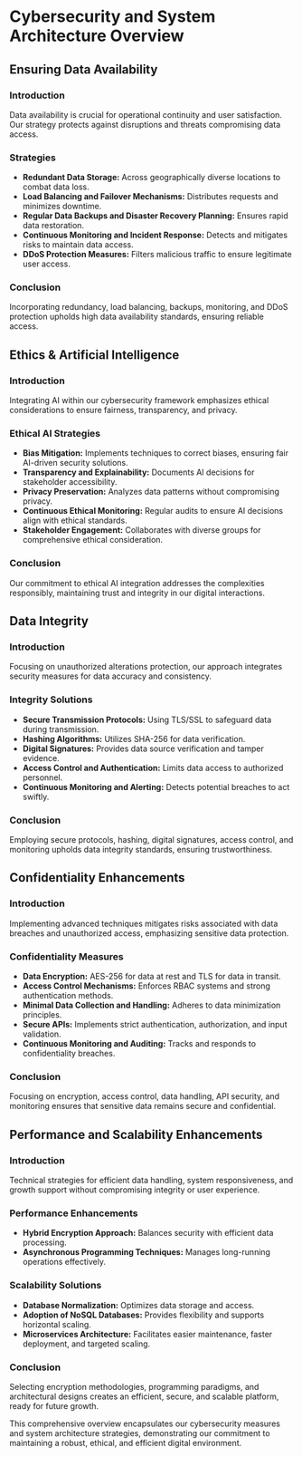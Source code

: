 # Cybersecurity and System Architecture Overview

## Ensuring Data Availability

### Introduction

Data availability is crucial for operational continuity and user satisfaction. Our strategy protects against disruptions and threats compromising data access.

### Strategies
- **Redundant Data Storage:** Across geographically diverse locations to combat data loss.
- **Load Balancing and Failover Mechanisms:** Distributes requests and minimizes downtime.
- **Regular Data Backups and Disaster Recovery Planning:** Ensures rapid data restoration.
- **Continuous Monitoring and Incident Response:** Detects and mitigates risks to maintain data access.
- **DDoS Protection Measures:** Filters malicious traffic to ensure legitimate user access.

### Conclusion
Incorporating redundancy, load balancing, backups, monitoring, and DDoS protection upholds high data availability standards, ensuring reliable access.

## Ethics & Artificial Intelligence

### Introduction
Integrating AI within our cybersecurity framework emphasizes ethical considerations to ensure fairness, transparency, and privacy.

### Ethical AI Strategies
- **Bias Mitigation:** Implements techniques to correct biases, ensuring fair AI-driven security solutions.
- **Transparency and Explainability:** Documents AI decisions for stakeholder accessibility.
- **Privacy Preservation:** Analyzes data patterns without compromising privacy.
- **Continuous Ethical Monitoring:** Regular audits to ensure AI decisions align with ethical standards.
- **Stakeholder Engagement:** Collaborates with diverse groups for comprehensive ethical consideration.

### Conclusion
Our commitment to ethical AI integration addresses the complexities responsibly, maintaining trust and integrity in our digital interactions.

## Data Integrity

### Introduction
Focusing on unauthorized alterations protection, our approach integrates security measures for data accuracy and consistency.

### Integrity Solutions
- **Secure Transmission Protocols:** Using TLS/SSL to safeguard data during transmission.
- **Hashing Algorithms:** Utilizes SHA-256 for data verification.
- **Digital Signatures:** Provides data source verification and tamper evidence.
- **Access Control and Authentication:** Limits data access to authorized personnel.
- **Continuous Monitoring and Alerting:** Detects potential breaches to act swiftly.

### Conclusion
Employing secure protocols, hashing, digital signatures, access control, and monitoring upholds data integrity standards, ensuring trustworthiness.

## Confidentiality Enhancements

### Introduction
Implementing advanced techniques mitigates risks associated with data breaches and unauthorized access, emphasizing sensitive data protection.

### Confidentiality Measures
- **Data Encryption:** AES-256 for data at rest and TLS for data in transit.
- **Access Control Mechanisms:** Enforces RBAC systems and strong authentication methods.
- **Minimal Data Collection and Handling:** Adheres to data minimization principles.
- **Secure APIs:** Implements strict authentication, authorization, and input validation.
- **Continuous Monitoring and Auditing:** Tracks and responds to confidentiality breaches.

### Conclusion
Focusing on encryption, access control, data handling, API security, and monitoring ensures that sensitive data remains secure and confidential.

## Performance and Scalability Enhancements

### Introduction
Technical strategies for efficient data handling, system responsiveness, and growth support without compromising integrity or user experience.

### Performance Enhancements
- **Hybrid Encryption Approach:** Balances security with efficient data processing.
- **Asynchronous Programming Techniques:** Manages long-running operations effectively.

### Scalability Solutions
- **Database Normalization:** Optimizes data storage and access.
- **Adoption of NoSQL Databases:** Provides flexibility and supports horizontal scaling.
- **Microservices Architecture:** Facilitates easier maintenance, faster deployment, and targeted scaling.

### Conclusion
Selecting encryption methodologies, programming paradigms, and architectural designs creates an efficient, secure, and scalable platform, ready for future growth.

This comprehensive overview encapsulates our cybersecurity measures and system architecture strategies, demonstrating our commitment to maintaining a robust, ethical, and efficient digital environment.